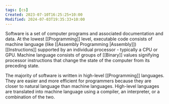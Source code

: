 ```yaml
---
tags: [cs]
Created: 2023-07-10T16:25:25+10:00
Modified: 2024-07-03T19:35:33+10:00
---
```

Software is a set of computer programs and associated documentation and data. At the lowest [[Programming]] level, executable code consists of machine language (like [[Assembly Programming |Assembly]]) [[Instructions]] supported by an individual processor - typically a CPU or GPU. Machine language consists of groups of [[Binary]] values signifying processor instructions that change the state of the computer from its preceding state.

The majority of software is written in high-level [[Programming]] languages. They are easier and more efficient for programmers because they are closer to natural language than machine languages. High-level languages are translated into machine language using a compiler, an interpreter, or a combination of the two. 